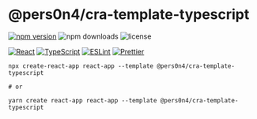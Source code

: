 # @pers0n4/cra-template-typescript

[![npm version](https://img.shields.io/npm/v/@pers0n4/cra-template-typescript?color=cb3837&style=flat-square&logo=npm)](https://www.npmjs.com/package/@pers0n4/cra-template-typescript)
![npm downloads](https://img.shields.io/npm/dt/@pers0n4/cra-template-typescript?color=43853d&style=flat-square&logo=node.js)
![license](https://img.shields.io/npm/l/@pers0n4/cra-template-typescript?style=flat-square&color=5f4b8b)

[![React](https://img.shields.io/badge/-React-61dafb?style=flat-square&logo=react&logoColor=000)](https://reactjs.org/)
[![TypeScript](https://img.shields.io/badge/-TypeScript-007acc?style=flat-square&logo=typescript)](https://www.typescriptlang.org/)
[![ESLint](https://img.shields.io/badge/-ESLint-4b3ec3?style=flat-square&logo=eslint)](https://eslint.org/)
[![Prettier](https://img.shields.io/badge/-Prettier-f7b93e?style=flat-square&logo=prettier&logoColor=000)](https://prettier.io/)

```shell
npx create-react-app react-app --template @pers0n4/cra-template-typescript

# or

yarn create react-app react-app --template @pers0n4/cra-template-typescript
```
